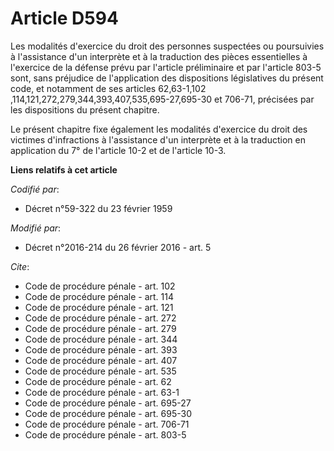 # Article D594

Les modalités d'exercice du droit des personnes suspectées ou poursuivies à l'assistance d'un interprète et à la traduction
des pièces essentielles à l'exercice de la défense prévu par l'article préliminaire et par l'article 803-5 sont, sans
préjudice de l'application des dispositions législatives du présent code, et notamment de ses articles 62,63-1,102
,114,121,272,279,344,393,407,535,695-27,695-30 et 706-71, précisées par les dispositions du présent chapitre. 

Le présent chapitre fixe également les modalités d'exercice du droit des victimes d'infractions à l'assistance d'un
interprète et à la traduction en application du 7° de l'article 10-2 et de l'article 10-3.

**Liens relatifs à cet article**

_Codifié par_:

  - Décret n°59-322 du 23 février 1959

_Modifié par_:

  - Décret n°2016-214 du 26 février 2016 - art. 5

_Cite_:

  - Code de procédure pénale - art. 102
  - Code de procédure pénale - art. 114
  - Code de procédure pénale - art. 121
  - Code de procédure pénale - art. 272
  - Code de procédure pénale - art. 279
  - Code de procédure pénale - art. 344
  - Code de procédure pénale - art. 393
  - Code de procédure pénale - art. 407
  - Code de procédure pénale - art. 535
  - Code de procédure pénale - art. 62
  - Code de procédure pénale - art. 63-1
  - Code de procédure pénale - art. 695-27
  - Code de procédure pénale - art. 695-30
  - Code de procédure pénale - art. 706-71
  - Code de procédure pénale - art. 803-5
